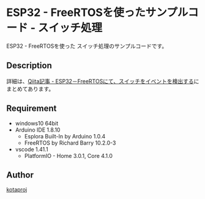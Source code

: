 ESP32 - FreeRTOSを使ったサンプルコード - スイッチ処理
====

 ESP32 - FreeRTOSを使った
 スイッチ処理のサンプルコードです。
 
## Description

 詳細は、[Qiita記事 - ESP32－FreeRTOSにて、スイッチをイベントを検出する](https://qiita.com/kotaproj/items/e9b2f56a89ff0a6a3d3a)にまとめてあります。

## Requirement

* windows10 64bit
* Arduino IDE 1.8.10
  * Esplora Built-In by Arduino 1.0.4
  * FreeRTOS by Richard Barry 10.2.0-3
* vscode 1.41.1
  * PlatformIO - Home 3.0.1, Core 4.1.0

## Author

[kotaproj](https://github.com/kotaproj)

